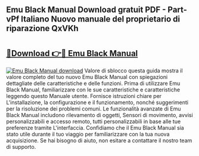 ## Emu Black Manual Download gratuit PDF - Part-vPf Italiano Nuovo manuale del proprietario di riparazione QxVKh

# <h2><a href="http://dffdrre.blite.top/?on=Emu+Black+Manual">🔗Download 👉🔴 Emu Black Manual</a></h2>

[![Emu Black Manual download](https://i.imgur.com/lujVjoI.png)](http://dffdrre.blite.top/?on=Emu+Black+Manual)
Valore di sblocco questa guida mostra il valore completo del tuo nuovo Emu Black Manual con spiegazioni dettagliate delle caratteristiche e delle funzioni. Prima di utilizzare Emu Black Manual, familiarizzare con le sue caratteristiche e caratteristiche leggendo questo Manuale utente. Fornisce istruzioni chiare per L'installazione, la configurazione e il funzionamento, nonché suggerimenti per la risoluzione dei problemi comuni. Le funzionalità avanzate di Emu Black Manual includono rilevamento di oggetti, Sensori di movimento, avvisi personalizzabili e accesso remoto, tutti personalizzabili in base alle tue preferenze tramite L'interfaccia. Confidiamo che il Emu Black Manual sia stato utile durante il tuo viaggio per familiarizzare con la tua nuova acquisizione. Se hai bisogno di aiuto, non esitare a contattare il nostro team di supporto.
